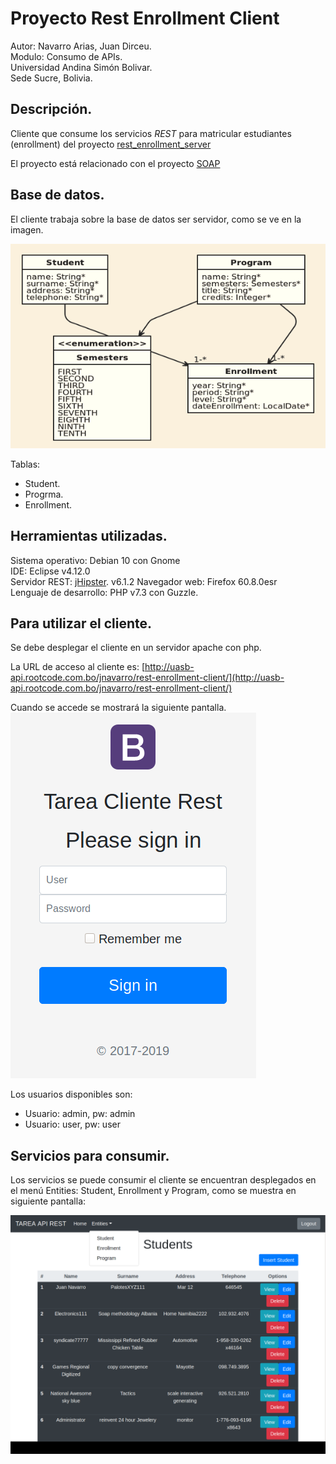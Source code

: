 # Proyecto Rest Enrollment Client

Autor: Navarro Arias, Juan Dirceu.  
Modulo: Consumo de APIs.  
Universidad Andina Simón Bolivar.  
Sede Sucre, Bolivia.

## Descripción.

Cliente que consume los servicios _REST_ para matricular estudiantes (enrollment) del proyecto [rest_enrollment_server](https://github.com/georgeguitar/rest_enrollment_server.git)


El proyecto está relacionado con el proyecto [SOAP](https://github.com/georgeguitar/soap_enrollment_server.git)

## Base de datos.
El cliente trabaja sobre la base de datos ser servidor, como se ve en la imagen.  

![Servicios](enrollment-jdl.png)

Tablas:  
- Student.  
- Progrma.  
- Enrollment.  

## Herramientas utilizadas.

Sistema operativo: Debian 10 con Gnome  
IDE: Eclipse v4.12.0  
Servidor REST: [jHipster](https://www.jhipster.tech/). v6.1.2
Navegador web: Firefox 60.8.0esr  
Lenguaje de desarrollo: PHP v7.3 con Guzzle. 

## Para utilizar el cliente.

Se debe desplegar el cliente en un servidor apache con php.

La URL de acceso al cliente es: [http://uasb-api.rootcode.com.bo/jnavarro/rest-enrollment-client/](http://uasb-api.rootcode.com.bo/jnavarro/rest-enrollment-client/)

Cuando se accede se mostrará la siguiente pantalla.  
![Pantalla de inicio](pantalla_inicio.png)

Los usuarios disponibles son:  
- Usuario: admin, pw: admin  
- Usuario: user, pw: user  

## Servicios para consumir.

Los servicios se puede consumir el cliente se encuentran desplegados en el menú Entities: Student, Enrollment y Program, como se muestra en siguiente pantalla:

<div>
<img src="servicios_rest.png" width="1000"/>
</div>